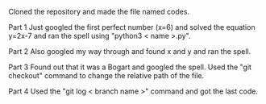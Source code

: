 Cloned the repository and made the file named codes.

Part 1
Just googled the first perfect number (x=6) and solved the equation y=2x-7 and ran the spell using "python3 < name >.py".

Part 2
Also googled my way through and found x and y and ran the spell.

Part 3
Found out that it was a Bogart and googled the spell.
Used the "git checkout" command to change the relative path of the file.

Part 4
Used the "git log < branch name >" command and got the last code. 
